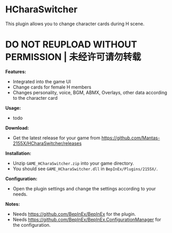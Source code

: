 # HCharaSwitcher

This plugin allows you to change character cards during H scene.

# DO NOT REUPLOAD WITHOUT PERMISSION | 未经许可请勿转载

**Features:**
* Integrated into the game UI
* Change cards for female H members
* Changes personality, voice, BGM, ABMX, Overlays, other data according to the character card

**Usage:**  
* todo

**Download:**  
* Get the latest release for your game from https://github.com/Mantas-2155X/HCharaSwitcher/releases  

**Installation:**  
* Unzip `GAME_HCharaSwitcher.zip` into your game directory.  
* You should see `GAME_HCharaSwitcher.dll` in `BepInEx/Plugins/2155X/`.  

**Configuration:**  
* Open the plugin settings and change the settings according to your needs.  

**Notes:**
* Needs https://github.com/BepInEx/BepInEx for the plugin.
* Needs https://github.com/BepInEx/BepInEx.ConfigurationManager for the configuration.
